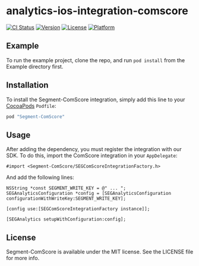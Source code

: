 # analytics-ios-integration-comscore

[![CI Status](http://img.shields.io/travis/segment-integrations/analytics-ios-integration-comscore.svg?style=flat)](https://travis-ci.org/segment-integrations/analytics-ios-integration-comscore)
[![Version](https://img.shields.io/cocoapods/v/Segment-ComScore.svg?style=flat)](http://cocoapods.org/pods/Segment-ComScore)
[![License](https://img.shields.io/cocoapods/l/Segment-ComScore.svg?style=flat)](http://cocoapods.org/pods/Segment-ComScore)
[![Platform](https://img.shields.io/cocoapods/p/Segment-ComScore.svg?style=flat)](http://cocoapods.org/pods/Segment-ComScore)

## Example

To run the example project, clone the repo, and run `pod install` from the Example directory first.

## Installation

To install the Segment-ComScore integration, simply add this line to your [CocoaPods](http://cocoapods.org) `Podfile`:

```ruby
pod "Segment-ComScore"
```

## Usage

After adding the dependency, you must register the integration with our SDK.  To do this, import the ComScore integration in your `AppDelegate`:

```
#import <Segment-ComScore/SEGComScoreIntegrationFactory.h>
```

And add the following lines:

```
NSString *const SEGMENT_WRITE_KEY = @" ... ";
SEGAnalyticsConfiguration *config = [SEGAnalyticsConfiguration configurationWithWriteKey:SEGMENT_WRITE_KEY];

[config use:[SEGComScoreIntegrationFactory instance]];

[SEGAnalytics setupWithConfiguration:config];

```

## License

Segment-ComScore is available under the MIT license. See the LICENSE file for more info.
